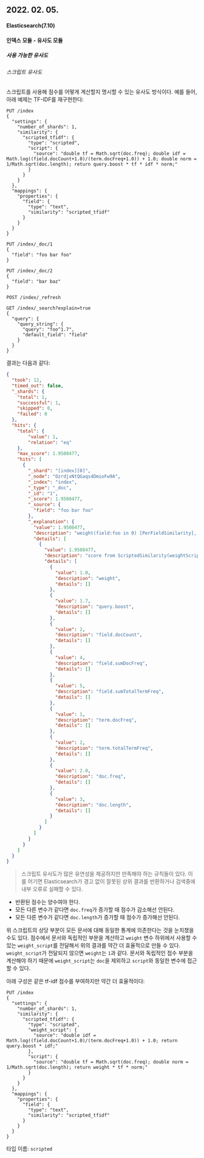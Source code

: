## 2022. 02. 05.

#### Elasticsearch(7.10)

#### 인덱스 모듈 - 유사도 모듈

##### 사용 가능한 유사도

###### 스크립트 유사도

스크립트를 사용해 점수를 어떻게 계산할지 명시할 수 있는 유사도 방식이다. 예를 들어, 아래 예제는 TF-IDF를 재구현한다:

```http
PUT /index
{
  "settings": {
    "number_of_shards": 1,
    "similarity": {
      "scripted_tfidf": {
        "type": "scripted",
        "script": {
          "source": "double tf = Math.sqrt(doc.freq); double idf = Math.log((field.docCount+1.0)/(term.docFreq+1.0)) + 1.0; double norm = 1/Math.sqrt(doc.length); return query.boost * tf * idf * norm;"
        }
      }
    }
  },
  "mappings": {
    "properties": {
      "field": {
        "type": "text",
        "similarity": "scripted_tfidf"
      }
    }
  }
}

PUT /index/_doc/1
{
  "field": "foo bar foo"
}

PUT /index/_doc/2
{
  "field": "bar baz"
}

POST /index/_refresh

GET /index/_search?explain=true
{
  "query": {
    "query_string": {
      "query": "foo^1.7",
      "default_field": "field"
    }
  }
}
```

결과는 다음과 같다:

```json
{
  "took": 12,
  "timed_out": false,
  "_shards": {
    "total": 1,
    "successful": 1,
    "skipped": 0,
    "failed": 0
  },
  "hits": {
    "total": {
        "value": 1,
        "relation": "eq"
    },
    "max_score": 1.9508477,
    "hits": [
      {
        "_shard": "[index][0]",
        "_node": "OzrdjxNtQGaqs4DmioFw9A",
        "_index": "index",
        "_type": "_doc",
        "_id": "1",
        "_score": 1.9508477,
        "_source": {
          "field": "foo bar foo"
        },
        "_explanation": {
          "value": 1.9508477,
          "description": "weight(field:foo in 0) [PerFieldSimilarity], result of:",
          "details": [
            {
              "value": 1.9508477,
              "description": "score from ScriptedSimilarity(weightScript=[null], script=[Script{type=inline, lang='painless', idOrCode='double tf = Math.sqrt(doc.freq); double idf = Math.log((field.docCount+1.0)/(term.docFreq+1.0)) + 1.0; double norm = 1/Math.sqrt(doc.length); return query.boost * tf * idf * norm;', options={}, params={}}]) computed from:",
              "details": [
                {
                  "value": 1.0,
                  "description": "weight",
                  "details": []
                },
                {
                  "value": 1.7,
                  "description": "query.boost",
                  "details": []
                },
                {
                  "value": 2,
                  "description": "field.docCount",
                  "details": []
                },
                {
                  "value": 4,
                  "description": "field.sumDocFreq",
                  "details": []
                },
                {
                  "value": 5,
                  "description": "field.sumTotalTermFreq",
                  "details": []
                },
                {
                  "value": 1,
                  "description": "term.docFreq",
                  "details": []
                },
                {
                  "value": 2,
                  "description": "term.totalTermFreq",
                  "details": []
                },
                {
                  "value": 2.0,
                  "description": "doc.freq",
                  "details": []
                },
                {
                  "value": 3,
                  "description": "doc.length",
                  "details": []
                }
              ]
            }
          ]
        }
      }
    ]
  }
}
```

> 스크립트 유사도가 많은 유연성을 제공하지만 만족해야 하는 규칙들이 있다. 이를 어기면 Elasticsearch가 경고 없이 잘못된 상위 결과를 반환하거나 검색중에 내부 오류로 실패할 수 있다.

* 반환된 점수는 양수여야 한다.
* 모든 다른 변수가 같다면 `doc.freq`가 증가할 때 점수가 감소해선 안된다.
* 모든 다른 변수가 같다면 `doc.length`가 증가할 때 점수가 증가해선 안된다.

위 스크립트의 상당 부분이 모든 문서에 대해 동일한 통계에 의존한다는 것을 눈치챘을 수도 있다. 점수에서 문서와 독립적인 부분을 계산하고 `weight` 변수 하위에서 사용할 수 있는 `weight_script`를 전달해서 위의 결과를 약간 더 효율적으로 만들 수 있다. `weight_script`가 전달되지 않으면 `weight`는 `1`과 같다. 문서와 독립적인 접수 부분을 계산해야 하기 때문에 `weight_script`는 `doc`을 제외하고 `script`와 동일한 변수에 접근할 수 있다. 

아래 구성은 같은 tf-idf 점수를 부여하지만 약간 더 효율적이다:

```http
PUT /index
{
  "settings": {
    "number_of_shards": 1,
    "similarity": {
      "scripted_tfidf": {
        "type": "scripted",
        "weight_script": {
          "source": "double idf = Math.log((field.docCount+1.0)/(term.docFreq+1.0)) + 1.0; return query.boost * idf;"
        },
        "script": {
          "source": "double tf = Math.sqrt(doc.freq); double norm = 1/Math.sqrt(doc.length); return weight * tf * norm;"
        }
      }
    }
  },
  "mappings": {
    "properties": {
      "field": {
        "type": "text",
        "similarity": "scripted_tfidf"
      }
    }
  }
}
```

타입 이름: `scripted`